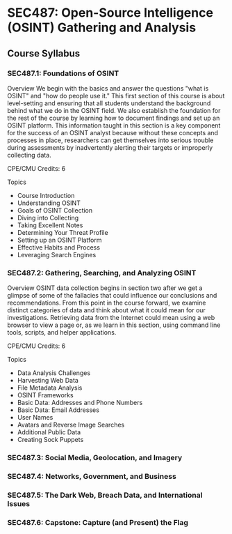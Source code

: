 # SEC487: Open-Source Intelligence (OSINT) Gathering and Analysis

## Course Syllabus

### SEC487.1: Foundations of OSINT

Overview
We begin with the basics and answer the questions "what is OSINT" and "how do people use it." This first section of this course is about level-setting and ensuring that all students understand the background behind what we do in the OSINT field. We also establish the foundation for the rest of the course by learning how to document findings and set up an OSINT platform. This information taught in this section is a key component for the success of an OSINT analyst because without these concepts and processes in place, researchers can get themselves into serious trouble during assessments by inadvertently alerting their targets or improperly collecting data.

CPE/CMU Credits: 6

Topics

- Course Introduction
- Understanding OSINT
- Goals of OSINT Collection
- Diving into Collecting
- Taking Excellent Notes
- Determining Your Threat Profile
- Setting up an OSINT Platform
- Effective Habits and Process
- Leveraging Search Engines

### SEC487.2: Gathering, Searching, and Analyzing OSINT

Overview
OSINT data collection begins in section two after we get a glimpse of some of the fallacies that could influence our conclusions and recommendations. From this point in the course forward, we examine distinct categories of data and think about what it could mean for our investigations. Retrieving data from the Internet could mean using a web browser to view a page or, as we learn in this section, using command line tools, scripts, and helper applications.

CPE/CMU Credits: 6

Topics

- Data Analysis Challenges
- Harvesting Web Data
- File Metadata Analysis
- OSINT Frameworks
- Basic Data: Addresses and Phone Numbers
- Basic Data: Email Addresses
- User Names
- Avatars and Reverse Image Searches
- Additional Public Data
- Creating Sock Puppets


### SEC487.3: Social Media, Geolocation, and Imagery
### SEC487.4: Networks, Government, and Business
### SEC487.5: The Dark Web, Breach Data, and International Issues
### SEC487.6: Capstone: Capture (and Present) the Flag
  
  
